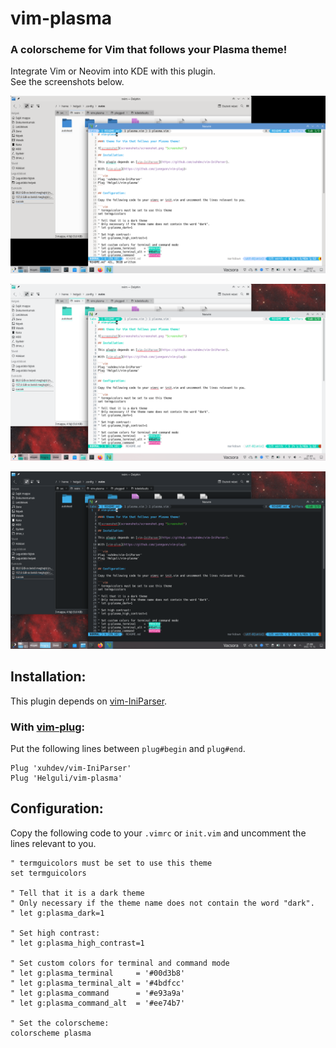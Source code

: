 # vim-plasma

### A colorscheme for Vim that follows your Plasma theme!

Integrate Vim or Neovim into KDE with this plugin.  
See the screenshots below.

![screenshot1](screenshots/screenshot1.png "Screenshot")

![screenshot4](screenshots/screenshot4.png "Screenshot")

![screenshot8](screenshots/screenshot8.png "Screenshot")

## Installation:

This plugin depends on [vim-IniParser](https://github.com/xuhdev/vim-IniParser).

### With [vim-plug](https://github.com/junegunn/vim-plug):

Put the following lines between `plug#begin` and `plug#end`.

```vim
Plug 'xuhdev/vim-IniParser'
Plug 'Helguli/vim-plasma'
```

## Configuration:

Copy the following code to your `.vimrc` or `init.vim` and uncomment the lines relevant to you.

```vim
" termguicolors must be set to use this theme
set termguicolors

" Tell that it is a dark theme
" Only necessary if the theme name does not contain the word "dark".
" let g:plasma_dark=1

" Set high contrast:
" let g:plasma_high_contrast=1

" Set custom colors for terminal and command mode
" let g:plasma_terminal     = '#00d3b8'
" let g:plasma_terminal_alt = '#4bdfcc'
" let g:plasma_command      = '#e93a9a'
" let g:plasma_command_alt  = '#ee74b7'

" Set the colorscheme:
colorscheme plasma
```

